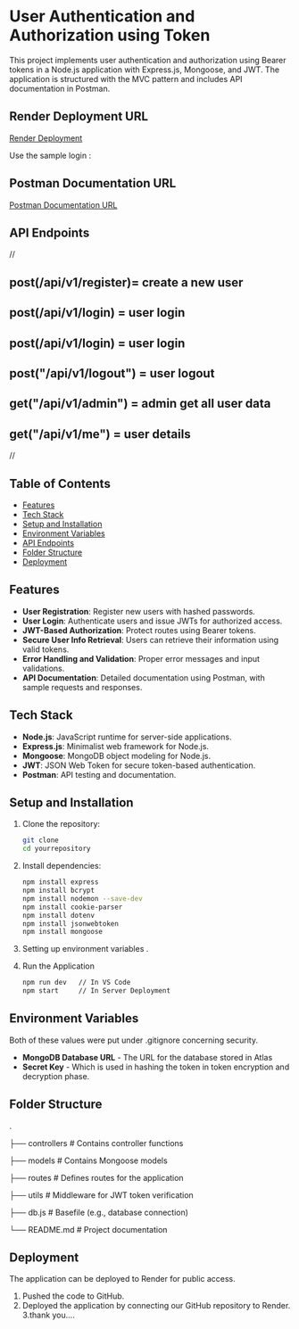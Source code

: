 # User Authentication and Authorization using Token

This project implements user authentication and authorization using Bearer tokens in a Node.js application with Express.js, Mongoose, and JWT. The application is structured with the MVC pattern and includes API documentation in Postman.



## Render Deployment URL 
[Render Deployment](https://token-8t63.onrender.com/api/v1/admin)

Use the sample login :



## Postman Documentation URL

[Postman Documentation URL](https://documenter.getpostman.com/view/39417794/2sAYBVirp3 )





## API Endpoints

//  
 ## post(/api/v1/register)= create a new user
## post(/api/v1/login) = user login 
## post(/api/v1/login) = user login 
## post("/api/v1/logout") = user logout
## get("/api/v1/admin") = admin get all user data
## get("/api/v1/me") = user details 


//
## Table of Contents
- [Features](#features)
- [Tech Stack](#tech-stack)
- [Setup and Installation](#setup-and-installation)
- [Environment Variables](#environment-variables)
- [API Endpoints](#api-endpoints)
- [Folder Structure](#folder-structure)
- [Deployment](#deployment)


## Features
- **User Registration**: Register new users with hashed passwords.
- **User Login**: Authenticate users and issue JWTs for authorized access.
- **JWT-Based Authorization**: Protect routes using Bearer tokens.
- **Secure User Info Retrieval**: Users can retrieve their information using valid tokens.
- **Error Handling and Validation**: Proper error messages and input validations.
- **API Documentation**: Detailed documentation using Postman, with sample requests and responses.

## Tech Stack
- **Node.js**: JavaScript runtime for server-side applications.
- **Express.js**: Minimalist web framework for Node.js.
- **Mongoose**: MongoDB object modeling for Node.js.
- **JWT**: JSON Web Token for secure token-based authentication.
- **Postman**: API testing and documentation.

## Setup and Installation
1. Clone the repository:
   ```bash
   git clone 
   cd yourrepository

2. Install dependencies:

    ```bash 
    npm install express
    npm install bcrypt
    npm install nodemon --save-dev
    npm install cookie-parser
    npm install dotenv
    npm install jsonwebtoken 
    npm install mongoose

3. Setting up environment variables .
4. Run the Application
    ```bash
    npm run dev   // In VS Code
    npm start     // In Server Deployment

## Environment Variables

Both of these values were put under .gitignore concerning security.

- **MongoDB Database URL** - The URL for the database stored in Atlas
- **Secret Key** - Which is used in hashing the token in token encryption and decryption phase. 



## Folder Structure

.

├── controllers      # Contains controller functions

├── models           # Contains Mongoose models

├── routes           # Defines routes for the application

├── utils            # Middleware for JWT token verification

├── db.js         # Basefile (e.g., database connection)

└── README.md        # Project documentation








## Deployment

The application can be deployed to Render for public access.

1. Pushed the code to GitHub.
2. Deployed the application by connecting our GitHub repository to Render.
3.thank you....


